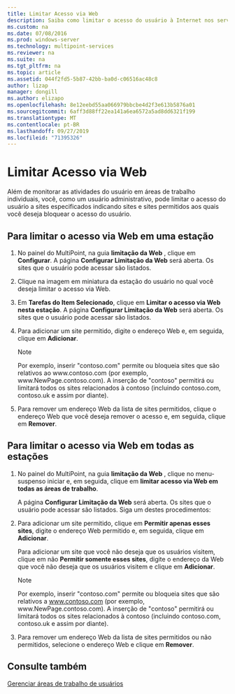 ```yaml
---
title: Limitar Acesso via Web
description: Saiba como limitar o acesso do usuário à Internet nos serviços do MultiPoint
ms.custom: na
ms.date: 07/08/2016
ms.prod: windows-server
ms.technology: multipoint-services
ms.reviewer: na
ms.suite: na
ms.tgt_pltfrm: na
ms.topic: article
ms.assetid: 044f2fd5-5b87-42bb-ba0d-c06516ac48c8
author: lizap
manager: dongill
ms.author: elizapo
ms.openlocfilehash: 8e12eebd55aa066979bbcbe4d2f3e613b5876a01
ms.sourcegitcommit: 6aff3d88ff22ea141a6ea6572a5ad8dd6321f199
ms.translationtype: MT
ms.contentlocale: pt-BR
ms.lasthandoff: 09/27/2019
ms.locfileid: "71395326"
---
```

# <a name="limit-web-access"></a>Limitar Acesso via Web
Além de monitorar as atividades do usuário em áreas de trabalho individuais, você, como um usuário administrativo, pode limitar o acesso do usuário a sites especificados indicando sites e sites permitidos aos quais você deseja bloquear o acesso do usuário.  
  
## <a name="to-limit-web-access-on-a-station"></a>Para limitar o acesso via Web em uma estação  
  
1. No painel do MultiPoint, na guia **limitação da Web** , clique em **Configurar**. A página **Configurar Limitação da Web** será aberta. Os sites que o usuário pode acessar são listados.  
  
2. Clique na imagem em miniatura da estação do usuário no qual você deseja limitar o acesso via Web.  
  
3. Em **Tarefas do Item Selecionado**, clique em **Limitar o acesso via Web nesta estação**. A página **Configurar Limitação da Web** será aberta. Os sites que o usuário pode acessar são listados.  
  
4. Para adicionar um site permitido, digite o endereço Web e, em seguida, clique em **Adicionar**.  
  
   > [!NOTE]
   > Por exemplo, inserir "contoso.com" permite ou bloqueia sites que são relativos ao www\.contoso.com (por exemplo, www\.NewPage.contoso.com). A inserção de "contoso" permitirá ou limitará todos os sites relacionados à contoso (incluindo contoso.com, contoso.uk e assim por diante).  
  
5. Para remover um endereço Web da lista de sites permitidos, clique o endereço Web que você deseja remover o acesso e, em seguida, clique em **Remover**.  
  
## <a name="to-limit-web-access-on-all-stations"></a>Para limitar o acesso via Web em todas as estações  
  
1. No painel do MultiPoint, na guia **limitação da Web** , clique no menu\-suspenso iniciar e, em seguida, clique em **limitar acesso via Web em todas as áreas de trabalho**.  
  
   A página **Configurar Limitação da Web** será aberta. Os sites que o usuário pode acessar são listados. Siga um destes procedimentos:  
  
2. Para adicionar um site permitido, clique em **Permitir apenas esses sites**, digite o endereço Web permitido e, em seguida, clique em **Adicionar**.  
  
   Para adicionar um site que você não deseja que os usuários visitem, clique em não **Permitir somente esses sites**, digite o endereço da Web que você não deseja que os usuários visitem e clique em **Adicionar**.  
  
   > [!NOTE]
   > Por exemplo, inserir "contoso.com" permite ou bloqueia sites que são relativos a www.contoso.com (por exemplo, www\.NewPage.contoso.com). A inserção de "contoso" permitirá ou limitará todos os sites relacionados à contoso (incluindo contoso.com, contoso.uk e assim por diante).  
  
3. Para remover um endereço Web da lista de sites permitidos ou não permitidos, selecione o endereço Web e clique em **Remover**.  
  
## <a name="see-also"></a>Consulte também  
[Gerenciar áreas de trabalho de usuários](manage-user-desktops-using-multipoint-dashboard.md)  

